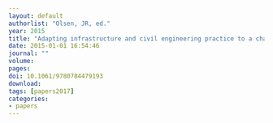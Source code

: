 ```yaml
---
layout: default
authorlist: "Olsen, JR, ed."
year: 2015
title: "Adapting infrastructure and civil engineering practice to a changing climate. American Society of Civil Engineers"
date: 2015-01-01 16:54:46
journal: ""
volume: 
pages:
doi: 10.1061/9780784479193
download:
tags: [papers2017]
categories:
- papers
---
```


